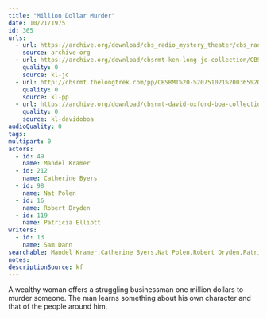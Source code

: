 ```yaml
---
title: "Million Dollar Murder"
date: 10/21/1975
id: 365
urls: 
  - url: https://archive.org/download/cbs_radio_mystery_theater/cbs_radio_mystery_theater-0351-0400.zip/cbs_radio_mystery_theater-0351-0400%2Fcbsrmt_0365_million_dollar_murder.mp3
    source: archive-org
  - url: https://archive.org/download/cbsrmt-ken-long-jc-collection/CBSRMT - 751021 0365 Million Dollar Murder vbr kb_jc.mp3
    quality: 0
    source: kl-jc
  - url: http://cbsrmt.thelongtrek.com/pp/CBSRMT%20-%20751021%200365%20Million%20Dollar%20Murder_pp.mp3
    quality: 0
    source: kl-pp
  - url: https://archive.org/download/cbsrmt-david-oxford-boa-collection/CBSRMT-751021-0365-Million-Dollar-Murder-(128-44)_WBBM-JE-{BoA}.mp3
    quality: 0
    source: kl-davidoboa
audioQuality: 0
tags: 
multipart: 0
actors:  
  - id: 49
    name: Mandel Kramer  
  - id: 212
    name: Catherine Byers  
  - id: 98
    name: Nat Polen  
  - id: 16
    name: Robert Dryden  
  - id: 119
    name: Patricia Elliott
writers:  
  - id: 13
    name: Sam Dann
searchable: Mandel Kramer,Catherine Byers,Nat Polen,Robert Dryden,Patricia Elliott Sam Dann
notes: 
descriptionSource: kf
---
```

A wealthy woman offers a struggling businessman one million dollars to murder someone. The man learns something about his own character and that of the people around him.
